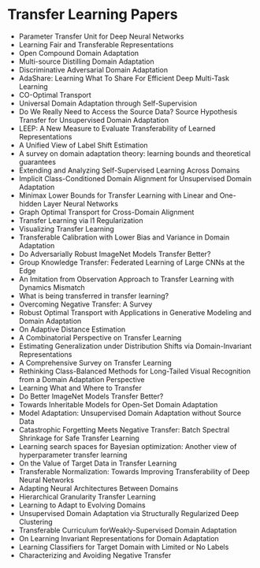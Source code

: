 # Transfer Learning Papers

<ul>

                             

 <li><a target="_blank" href="https://github.com/manjunath5496/Transfer-Learning-Papers/blob/master/tl(1).pdf" style="text-decoration:none;">Parameter Transfer Unit for Deep Neural Networks</a></li>

 <li><a target="_blank" href="https://github.com/manjunath5496/Transfer-Learning-Papers/blob/master/tl(2).pdf" style="text-decoration:none;">Learning Fair and Transferable Representations</a></li>

<li><a target="_blank" href="https://github.com/manjunath5496/Transfer-Learning-Papers/blob/master/tl(3).pdf" style="text-decoration:none;">Open Compound Domain Adaptation</a></li>
 <li><a target="_blank" href="https://github.com/manjunath5496/Transfer-Learning-Papers/blob/master/tl(4).pdf" style="text-decoration:none;">Multi-source Distilling Domain Adaptation</a></li>                              
<li><a target="_blank" href="https://github.com/manjunath5496/Transfer-Learning-Papers/blob/master/tl(5).pdf" style="text-decoration:none;">Discriminative Adversarial Domain Adaptation</a></li>
<li><a target="_blank" href="https://github.com/manjunath5496/Transfer-Learning-Papers/blob/master/tl(6).pdf" style="text-decoration:none;">AdaShare: Learning What To Share For Efficient Deep Multi-Task Learning</a></li>
 <li><a target="_blank" href="https://github.com/manjunath5496/Transfer-Learning-Papers/blob/master/tl(7).pdf" style="text-decoration:none;">CO-Optimal Transport</a></li>

 <li><a target="_blank" href="https://github.com/manjunath5496/Transfer-Learning-Papers/blob/master/tl(8).pdf" style="text-decoration:none;"> Universal Domain Adaptation through Self-Supervision </a></li>
   <li><a target="_blank" href="https://github.com/manjunath5496/Transfer-Learning-Papers/blob/master/tl(9).pdf" style="text-decoration:none;">Do We Really Need to Access the Source Data? Source Hypothesis Transfer for Unsupervised Domain Adaptation</a></li>
  
   
 <li><a target="_blank" href="https://github.com/manjunath5496/Transfer-Learning-Papers/blob/master/tl(10).pdf" style="text-decoration:none;">LEEP: A New Measure to Evaluate Transferability of Learned Representations </a></li>                              
<li><a target="_blank" href="https://github.com/manjunath5496/Transfer-Learning-Papers/blob/master/tl(11).pdf" style="text-decoration:none;">A Unified View of Label Shift Estimation</a></li>
<li><a target="_blank" href="https://github.com/manjunath5496/Transfer-Learning-Papers/blob/master/tl(12).pdf" style="text-decoration:none;">A survey on domain adaptation theory: learning bounds and theoretical guarantees</a></li>
<li><a target="_blank" href="https://github.com/manjunath5496/Transfer-Learning-Papers/blob/master/tl(13).pdf" style="text-decoration:none;">Extending and Analyzing Self-Supervised Learning Across Domains</a></li>

<li><a target="_blank" href="https://github.com/manjunath5496/Transfer-Learning-Papers/blob/master/tl(14).pdf" style="text-decoration:none;">Implicit Class-Conditioned Domain Alignment for Unsupervised Domain Adaptation</a></li>
                              
<li><a target="_blank" href="https://github.com/manjunath5496/Transfer-Learning-Papers/blob/master/tl(15).pdf" style="text-decoration:none;">Minimax Lower Bounds for Transfer Learning with Linear and One-hidden Layer Neural Networks</a></li>

<li><a target="_blank" href="https://github.com/manjunath5496/Transfer-Learning-Papers/blob/master/tl(16).pdf" style="text-decoration:none;">Graph Optimal Transport for Cross-Domain Alignment</a></li>

  <li><a target="_blank" href="https://github.com/manjunath5496/Transfer-Learning-Papers/blob/master/tl(17).pdf" style="text-decoration:none;">Transfer Learning via l1 Regularization</a></li>   
  
<li><a target="_blank" href="https://github.com/manjunath5496/Transfer-Learning-Papers/blob/master/tl(18).pdf" style="text-decoration:none;">Visualizing Transfer Learning</a></li> 

  
<li><a target="_blank" href="https://github.com/manjunath5496/Transfer-Learning-Papers/blob/master/tl(19).pdf" style="text-decoration:none;">Transferable Calibration with Lower Bias and Variance in Domain Adaptation</a></li> 

<li><a target="_blank" href="https://github.com/manjunath5496/Transfer-Learning-Papers/blob/master/tl(20).pdf" style="text-decoration:none;">Do Adversarially Robust ImageNet
Models Transfer Better?</a></li>

<li><a target="_blank" href="https://github.com/manjunath5496/Transfer-Learning-Papers/blob/master/tl(21).pdf" style="text-decoration:none;">Group Knowledge Transfer:
Federated Learning of Large CNNs at the Edge</a></li>
<li><a target="_blank" href="https://github.com/manjunath5496/Transfer-Learning-Papers/blob/master/tl(22).pdf" style="text-decoration:none;">An Imitation from Observation Approach to Transfer Learning with Dynamics Mismatch</a></li> 
 <li><a target="_blank" href="https://github.com/manjunath5496/Transfer-Learning-Papers/blob/master/tl(23).pdf" style="text-decoration:none;">What is being transferred in transfer learning?</a></li> 
 

   <li><a target="_blank" href="https://github.com/manjunath5496/Transfer-Learning-Papers/blob/master/tl(24).pdf" style="text-decoration:none;">Overcoming Negative Transfer: A Survey</a></li>
 
   <li><a target="_blank" href="https://github.com/manjunath5496/Transfer-Learning-Papers/blob/master/tl(25).pdf" style="text-decoration:none;">Robust Optimal Transport with Applications in Generative Modeling and Domain Adaptation</a></li>                              
 <li><a target="_blank" href="https://github.com/manjunath5496/Transfer-Learning-Papers/blob/master/tl(26).pdf" style="text-decoration:none;">On Adaptive Distance Estimation</a></li>
 <li><a target="_blank" href="https://github.com/manjunath5496/Transfer-Learning-Papers/blob/master/tl(27).pdf" style="text-decoration:none;">A Combinatorial Perspective on Transfer Learning</a></li>
   
 
   <li><a target="_blank" href="https://github.com/manjunath5496/Transfer-Learning-Papers/blob/master/tl(28).pdf" style="text-decoration:none;">Estimating Generalization under Distribution Shifts via Domain-Invariant Representations</a></li>
 
   <li><a target="_blank" href="https://github.com/manjunath5496/Transfer-Learning-Papers/blob/master/tl(29).pdf" style="text-decoration:none;">A Comprehensive Survey on Transfer Learning </a></li>                              

  <li><a target="_blank" href="https://github.com/manjunath5496/Transfer-Learning-Papers/blob/master/tl(30).pdf" style="text-decoration:none;">Rethinking Class-Balanced Methods for Long-Tailed Visual Recognition from a Domain Adaptation Perspective</a></li>
 
   <li><a target="_blank" href="https://github.com/manjunath5496/Transfer-Learning-Papers/blob/master/tl(31).pdf" style="text-decoration:none;">Learning What and Where to Transfer</a></li> 
    <li><a target="_blank" href="https://github.com/manjunath5496/Transfer-Learning-Papers/blob/master/tl(32).pdf" style="text-decoration:none;">Do Better ImageNet Models Transfer Better?</a></li> 

   <li><a target="_blank" href="https://github.com/manjunath5496/Transfer-Learning-Papers/blob/master/tl(33).pdf" style="text-decoration:none;">Towards Inheritable Models for Open-Set Domain Adaptation</a></li>                              

  <li><a target="_blank" href="https://github.com/manjunath5496/Transfer-Learning-Papers/blob/master/tl(34).pdf" style="text-decoration:none;">Model Adaptation: Unsupervised Domain Adaptation without Source Data</a></li> 
 
  <li><a target="_blank" href="https://github.com/manjunath5496/Transfer-Learning-Papers/blob/master/tl(35).pdf" style="text-decoration:none;">Catastrophic Forgetting Meets Negative Transfer: Batch Spectral Shrinkage for Safe Transfer Learning</a></li> 

  <li><a target="_blank" href="https://github.com/manjunath5496/Transfer-Learning-Papers/blob/master/tl(36).pdf" style="text-decoration:none;">Learning search spaces for Bayesian optimization: Another view of hyperparameter transfer learning</a></li> 
 
<li><a target="_blank" href="https://github.com/manjunath5496/Transfer-Learning-Papers/blob/master/tl(37).pdf" style="text-decoration:none;">On the Value of Target Data in Transfer Learning</a></li>
 <li><a target="_blank" href="https://github.com/manjunath5496/Transfer-Learning-Papers/blob/master/tl(38).pdf" style="text-decoration:none;">Transferable Normalization: Towards Improving Transferability of Deep Neural Networks</a></li>
<li><a target="_blank" href="https://github.com/manjunath5496/Transfer-Learning-Papers/blob/master/tl(39).pdf" style="text-decoration:none;">Adapting Neural Architectures Between Domains</a></li>
 <li><a target="_blank" href="https://github.com/manjunath5496/Transfer-Learning-Papers/blob/master/tl(40).pdf" style="text-decoration:none;">Hierarchical Granularity Transfer Learning</a></li>                              
<li><a target="_blank" href="https://github.com/manjunath5496/Transfer-Learning-Papers/blob/master/tl(41).pdf" style="text-decoration:none;">Learning to Adapt to Evolving Domains</a></li>
<li><a target="_blank" href="https://github.com/manjunath5496/Transfer-Learning-Papers/blob/master/tl(42).pdf" style="text-decoration:none;">Unsupervised Domain Adaptation via Structurally Regularized Deep Clustering</a></li>
 
  <li><a target="_blank" href="https://github.com/manjunath5496/Transfer-Learning-Papers/blob/master/tl(43).pdf" style="text-decoration:none;">Transferable Curriculum forWeakly-Supervised Domain Adaptation</a></li>
 <li><a target="_blank" href="https://github.com/manjunath5496/Transfer-Learning-Papers/blob/master/tl(44).pdf" style="text-decoration:none;">On Learning Invariant Representations for Domain Adaptation</a></li>
   <li><a target="_blank" href="https://github.com/manjunath5496/Transfer-Learning-Papers/blob/master/tl(45).pdf" style="text-decoration:none;">Learning Classifiers for Target Domain with Limited or No Labels</a></li>  
   
<li><a target="_blank" href="https://github.com/manjunath5496/Transfer-Learning-Papers/blob/master/tl(46).pdf" style="text-decoration:none;">Characterizing and Avoiding Negative Transfer</a></li> 
                             
</ul>
